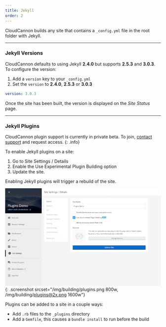 ```yaml
---
title: Jekyll
order: 2
---
```


CloudCannon builds any site that contains a `_config.yml` file in the root folder with Jekyll.

---

### Jekyll Versions

CloudCannon defaults to using Jekyll **2.4.0** but supports **2.5.3** and **3.0.3**. To configure the version:

1. Add a `version` key to your `_config.yml`
2. Set the `version` to **2.4.0**, **2.5.3** or **3.0.3**

~~~yaml
version: 3.0.3
~~~

Once the site has been built, the version is displayed on the *Site Status* page.

---

### Jekyll Plugins

CloudCannon plugin support is currently in private beta. To join, [contact support](mailto:support@cloudcannon.com) and request access.
{: .info}

To enable Jekyll plugins on a site:

1. Go to Site Settings / Details
2. Enable the Use Experimental Plugin Building option
3. Update the site.

Enabling Jekyll plugins will trigger a rebuild of the site.

![Enabling plugins](/img/building/plugins.png){: .screenshot srcset="/img/building/plugins.png 800w, /img/building/plugins@2x.png 1600w"}

Plugins can be added to a site in a couple ways:

- Add `.rb` files to the `_plugins` directory
- Add a `Gemfile`, this causes a `bundle install` to run before the build
